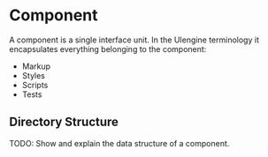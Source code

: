 # Component

A component is a single interface unit.
In the UIengine terminology it encapsulates everything belonging to the component:
- Markup
- Styles
- Scripts
- Tests

## Directory Structure

TODO: Show and explain the data structure of a component.
